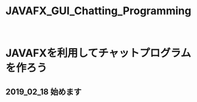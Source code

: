 # JAVAFX_GUI_Chatting_Programming<br>
<br>
<h1>JAVAFXを利用してチャットプログラムを作ろう</h1>
<h2>2019_02_18 始めます</h2>
